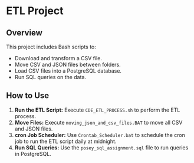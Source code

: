 # ETL Project

## Overview

This project includes Bash scripts to:
- Download and transform a CSV file.
- Move CSV and JSON files between folders.
- Load CSV files into a PostgreSQL database.
- Run SQL queries on the data.

## How to Use

1. **Run the ETL Script:** Execute `CDE_ETL_PROCESS.sh` to perform the ETL process.
2. **Move Files:** Execute `moving_json_and_csv_files.BAT` to move all CSV and JSON files.
3. **cron Job Scheduler:** Use `Crontab_Scheduler.bat` to schedule the cron job to run the ETL script daily at midnight.
4. **Run SQL Queries:** Use the `posey_sql_assignment.sql` file to run queries in PostgreSQL.

